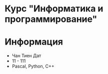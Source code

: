 # Курс "Информатика и программирование"

# Информация

- Чан Тиен Дат
- 11 - 111
- Pascal, Python, C++

